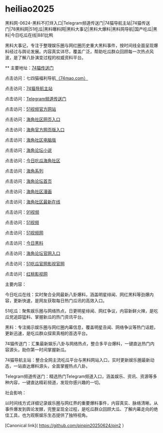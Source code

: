 # heiliao2025
黑料网-0624-黑料不打烊入口|Telegram频道传送门|74猫导航主站|74猫传送门|78黑料网|51吃瓜|黑料曝料网|黑料大事记|黑料大爆料|黑料网导航|国产吃瓜|黑料|今日吃瓜在线|881比鸭

黑料大事记，专注于整理娱乐圈与网红圈历史重大黑料事件，按时间线全面呈现爆料经过与舆论发展。内容真实详尽，覆盖广泛，帮助吃瓜群众回顾每一次热点风波，是了解八卦演变过程的权威资料平台。

** 主要地址：<a href="https://74mao.com/">74猫传送门</a>

点击访问：七四猫福利导航<a href="https://74mao.com/">（74mao.com）</a>

点击访问：<a href="https://74mao.com/">74猫导航主站</a>

点击访问：<a href="https://74mao.com/">Telegram频道传送门</a>

点击访问：<a href="https://hj-319.pages.dev/">51视频官方网站</a>

点击访问：<a href="https://hj-568.pages.dev/">海角社区网页入口</a>

点击访问：<a href="https://hj-571.pages.dev/">海角官方网页版入口</a>

点击访问：<a href="https://hj-564.pages.dev/">海角社区电脑版</a>

点击访问：<a href="https://hj-472.pages.dev/">海角论坛小说</a>

点击访问：<a href="https://hj-573.pages.dev/">今日吃瓜海角社区</a>

点击访问：<a href="https://hj-288.pages.dev/">海角系列</a>

点击访问：<a href="https://hj-433.pages.dev/">海角论坛首页</a>

点击访问：<a href="https://hj-646.pages.dev/">海角社区漫画</a>

点击访问：<a href="https://hj-562.pages.dev/">海角社区最新在线</a>

点击访问：<a href="https://hj-361.pages.dev/">91视频</a>

点击访问：<a href="https://hj-845.pages.dev/">51视频</a>

点击访问：<a href="https://hj-846.pages.dev/">51视频网</a>

点击访问：<a href="https://jinriheiliao-11.pages.dev/">今日黑料</a>

点击访问：<a href="https://hj-682.pages.dev/">海角论坛官网入口</a>

点击访问：<a href="https://ji333.pages.dev/">51吃瓜官网影视官网</a>

点击访问：<a href="https://hj-366.pages.dev/">红桃影视网</a>

主要内容：

今日吃瓜在线：实时聚合全网最新八卦爆料，涵盖明星绯闻、网红黑料等劲爆内容，更新快速，是网友获取每日热门瓜讯的高效入口。

51吃瓜：聚焦娱乐圈与网络热点，日更明星绯闻、网红争议，内容新鲜火辣，是吃瓜党追踪猛料、掌握新瓜的热门资讯平台。

黑料：专注揭示娱乐圈与网红圈内幕信息，覆盖明星丑闻、网络争议等热门话题，更新迅速，是吃瓜群众探索真相的首选平台。

74猫传送门：汇集最新娱乐八卦与网络热点，整合多平台爆料，一键直达热门内容源头，助你第一时间掌握新瓜。

74猫导航主站：整合全网主流吃瓜平台与黑料网站入口，实时更新娱乐圈最新动态，一站直达爆料源头，全面掌握热点八卦。

Telegram频道传送门：精选热门Telegram频道入口，涵盖娱乐、资讯、资源等多种内容，一键直达精彩频道，发现你感兴趣的一切。

社会影响：

以时间线方式详细记录娱乐圈与网红界的重要爆料事件，内容真实、脉络清晰。从事件爆发到舆论发酵，完整呈现全过程，是吃瓜群众回顾大瓜、了解内幕走向的绝佳工具，也为观察娱乐生态提供了独特视角。

[Canonical link]( https://github.com/pinpin20250624/pin2 ）
